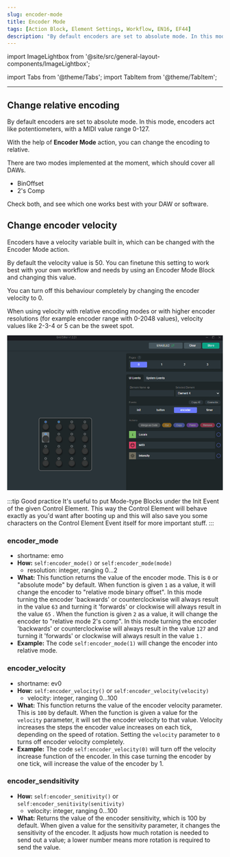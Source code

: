 ```yaml
---
slug: encoder-mode
title: Encoder Mode
tags: [Action Block, Element Settings, Workflow, EN16, EF44]
description: "By default encoders are set to absolute mode. In this mode, encoders act like potentiometers, with a MIDI value range 0-127. With the help of Encoder Mode action, you can change the encoding to relative."
---
```


import ImageLightbox from '@site/src/general-layout-components/ImageLightbox';

import Tabs from '@theme/Tabs';
import TabItem from '@theme/TabItem';

---

<Tabs queryString="tab">
<TabItem value="About Encoder Mode" label="About Encoder Mode" default>

## Change relative encoding

By default encoders are set to absolute mode. In this mode, encoders act like potentiometers, with a MIDI value range 0-127.

With the help of **Encoder Mode** action, you can change the encoding to relative.

There are two modes implemented at the moment, which should cover all DAWs.

- BinOffset
- 2's Comp

Check both, and see which one works best with your DAW or software.

<!-- <ImageLightbox imageSrc={encodermode} style={{height:340+'px'}} citation={'Encoder Mode Action'}/> -->

## Change encoder velocity

Encoders have a velocity variable built in, which can be changed with the Encoder Mode action.

By default the velocity value is 50. You can finetune this setting to work best with your own workflow and needs by using an Encoder Mode Block and changing this value.

You can turn off this behaviour completely by changing the encoder velocity to 0.

When using velocity with relative encoding modes or with higher encoder resolutions (for example encoder range with 0-2048 values), velocity values like 2-3-4 or 5 can be the sweet spot.

![encoder mode](../../img/encoder_mode.gif)

:::tip Good practice
It's useful to put Mode-type Blocks under the Init Event of the given Control Element. This way the Control Element will behave exactly as you'd want after booting up and this will also save you some characters on the Control Element Event itself for more important stuff.
:::

</TabItem>
<TabItem value="Reference Manual Entry" label="Reference Manual Entry">

### encoder_mode

- shortname: emo
- **How:** `self:encoder_mode()` or `self:encoder_mode(mode)`
  - resolution: integer, ranging 0...2
- **What:** This function returns the value of the encoder mode. This is `0` or "absolute mode" by default.
  When function is given `1` as a value, it will change the encoder to "relative mode binary offset". In this mode turning the encoder 'backwards' or counterclockwise will always result in the value `63` and turning it 'forwards' or clockwise will always result in the value `65` .
  When the function is given `2` as a value, it will change the encoder to "relative mode 2's comp". In this mode turning the encoder 'backwards' or counterclockwise will always result in the value `127` and turning it 'forwards' or clockwise will always result in the value `1` .
- **Example:** The code `self:encoder_mode(1)` will change the encoder into relative mode.

### encoder_velocity

- shortname: ev0
- **How:** `self:encoder_velocity()` or `self:encoder_velocity(velocity)`
  - velocity: integer, ranging 0...100
- **What:** This function returns the value of the encoder velocity parameter. This is `100` by default. When the function is given a value for the `velocity` parameter, it will set the encoder velocity to that value. Velocity increases the steps the encoder value increases on each tick, depending on the speed of rotation. Setting the `velocity` parameter to `0` turns off encoder velocity completely.
- **Example:** The code `self:encoder_velocity(0)` will turn off the velocity increase function of the encoder. In this case turning the encoder by one tick, will increase the value of the encoder by 1.

### encoder_sendsitivity

- **How:** `self:encoder_senitivity()` or `self:encoder_senitivity(senitivity)`
  - velocity: integer, ranging 0...100
- **What:** Returns the value of the encoder sensitivity, which is 100 by default. When given a value for the sensitivity parameter, it changes the sensitivity of the encoder. It adjusts how much rotation is needed to send out a value; a lower number means more rotation is required to send the value.

</TabItem>
</Tabs>
